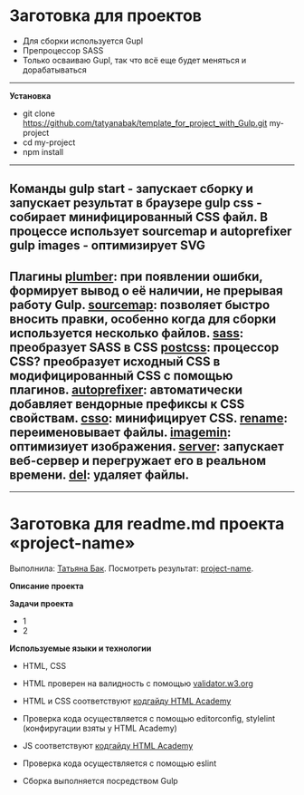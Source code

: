 # Заготовка для проектов
* Для сборки используется Gupl
* Препроцессор SASS
* Только осваиваю Gupl, так что всё еще будет меняться и дорабатываться
---
**Установка**
* git clone https://github.com/tatyanabak/template_for_project_with_Gulp.git my-project
* cd my-project
* npm install
---
**Команды**
gulp start - запускает сборку и запускает результат в браузере
gulp css - собирает минифицированный CSS файл. В процессе использует sourcemap и autoprefixer
gulp images - оптимизирует SVG
---
**Плагины**
[plumber](https://www.npmjs.com/package/gulp-plumber): при появлении ошибки, формирует вывод о её наличии, не прерывая работу Gulp.
[sourcemap](https://www.npmjs.com/package/gulp-sourcemaps): позволяет быстро вносить правки, особенно когда для сборки используется несколько файлов.
[sass](https://www.npmjs.com/package/gulp-sass): преобразует SASS в CSS
[postcss](https://www.npmjs.com/package/gulp-postcss): процессор CSS? преобразует исходный CSS в модифицированный CSS с помощью плагинов.
[autoprefixer](https://www.npmjs.com/package/autoprefixer): автоматически добавляет вендорные префиксы к CSS свойствам.
[csso](https://www.npmjs.com/package/gulp-csso): минифицирует CSS.
[rename](https://www.npmjs.com/package/gulp-rename): переименовывает файлы.
[imagemin](https://www.npmjs.com/package/gulp-imagemin): оптимизиует изображения.
[server](https://www.npmjs.com/package/browser-sync): запускает веб-сервер и перегружает его в реальном времени.
[del](https://www.npmjs.com/package/del): удаляет файлы.
---
---
# Заготовка для readme.md проекта «project-name»
Выполнила: [Татьяна Бак](https://github.com/tatyanabak).
Посмотреть результат: [project-name](https://tatyanabak.github.io/project-name/).

**Описание проекта**

**Задачи проекта**
* 1
* 2

**Используемые языки и технологии**
* HTML, CSS
* HTML проверен на валидность с помощью [validator.w3.org](https://validator.w3.org/)
* HTML и CSS соответствуют [кодгайду HTML Academy](https://codeguide.academy/html-css.html)
* Проверка кода осуществляется с помощью editorconfig, stylelint (конфиругации взяты у HTML Academy)

* JS соответствуют [кодгайду HTML Academy](https://codeguide.academy/javascript.html)
* Проверка кода осуществляется с помощью eslint

* Сборка выполняется посредством Gulp
